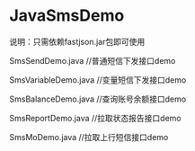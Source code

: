 # JavaSmsDemo

说明：只需依赖fastjson.jar包即可使用

SmsSendDemo.java	     //普通短信下发接口demo  

SmsVariableDemo.java   //变量短信下发接口demo  

SmsBalanceDemo.java	   //查询账号余额接口demo  

SmsReportDemo.java	   //拉取状态报告接口demo  

SmsMoDemo.java	       //拉取上行短信接口demo  
